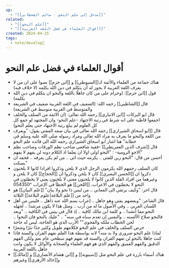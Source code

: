 ```yaml
---
up:
  - "[[مدخل إلى علم النحو - سالم القحطاني]]"
related:
  - "[[علم النحو]]"
  - "[[أقوال العلماء في فضل اللغة العربية]]"
created: 2024-04-25
tags:
  - note/develop🍃
---
```


# أقوال العلماء في فضل علم النحو
- هناك جماعة من العلماء والأئمة ك[[السيوطي]] و [[ابن حزم]] نصوا على ان من لا يعرف اللغة العربية لا يجوز له أن يتكلم في دين الله بكلمه (لا خلاف فيه)
- قول [[ابن حزم]]: (وحرام على من كان جاهلًا باللغة والنحو ان يتكلم في دين الله بكلمة)
- قال [[الشاطبي]] رحمه الله: (الضعيف في اللغة العربية ضعيف في الشريعة والمتوسط في العربية متوسط في الشريعة)
- قال ابو البركات [[ابن الانباري]] رحمه الله تعالى: (ان الائمة من السلف والخلف اجمعوا قاطبة على انه شرط في رتبة الاجتهاد -علم النحو- وان المجتهد لو جمع كل كل العلوم لم يبلغ رتبة الاجتهاد حتى يعلم النحو)
- قال [[ابو اسحاق الشيرازي]] رحمه الله تعالى في بيان صفه المفتي يقول: "ويعرف من اللغة والنحو ما يعرف به مراد الله تعالى ومراد رسوله صلى الله عليه وسلم في خطابة"
  هنا اشار ابو اسحاق الشيرازي رحمه الله الى فائده علم النحو
- قال [[شرف الدين العمريطي]] -فقية شافعي صاحب نظم الورقات وصاحب نظم الاجو الرومية- : "النحو اولى اولا ان يعلما اذ الكلام دونه لن يفهم لا يفهم"
- أحسن من قال: "النحو زين للفتى .. يكرمه حيث اتى .. من لم يكن يعرفه .. فحقه ان يسكت"
- كان السلف رحمهم الله يكرمون الرجل الذي لا يلحن وذكروا افرادا كانوا لا يلحنون ذكروا ان [[الحسن البصري]] كان لا يلحن وذكروا ان [[الحجاج]] كان لا يلحن و وغيرهما من افراد القلة الذين كانوا لا يلحنون
  معنى لا يلحنون يعني لا يخطئون في النحو لا يخطئون في الاعراب، [[اللحن]] هو الخطأ في الإعراب ^054350
- قال اخر: "وكيف يرتقي الى المعاني .. من ليس ذا نحو ولا بيان"
  [[علم البيان]] هو واحد من [[علم البلاغة|علوم البلاغة]] الثلاثة
- قال الشاعر: "وبعضهم يفتي وهو جاهل .. إعراب بسم الله عنه ذاهل .. فليس من أهل اللسان العربي .. وفي الأصول ما له من أرب .. ومثل هذا لا يكون مرشدا .. لجهله النحو مما أنشدا .. و كلمة ابن مالك كافيه .. إذ قال في بيتين في الكافية .. "وبعد فالنحو صلاح الألسنه .. والنفس إن تعدم سناه في سنه" .. "عليك بالنحو فان النحوا .. لحن الخطاب ملكه والفحوى""
  الأرب الذي هو الحاجة، ليس له حاجة
- حرص السلف والخلف في علم النحو فكلامهم طويل وكثير جدًا نثرًا وشعرًا
- لماذا علم النحو ضروري ولا بد منه؟ لانه بواسطة هذا العلم نفهم القران والسنة فاذا كنت جاهلا بالنحو لن تفهم القران والسنة
  قد تفهم فهم سطحي عام نعم ولكن الفهم الدقيق والفهم العميق والفهم الذي هو فهم العلماء والصحابة والأوائل لا يكون وانت جاهل باللغة العربية
- هناك أسماء بارزة في علم النحو مثل [[سيبوية]] و [[ابن هشام الأنصاري]] و [[مالك]] و[[خالد الأزهري]] وغيرهم